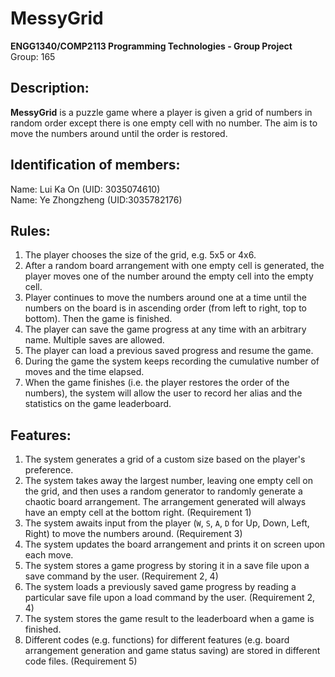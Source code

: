 # MessyGrid

**ENGG1340/COMP2113 Programming Technologies - Group Project**  
Group: 165

## Description:

**MessyGrid** is a puzzle game where a player is given a grid of numbers in
random order except there is one empty cell with no number. The aim is to move
the numbers around until the order is restored.

## Identification of members:

Name: Lui Ka On (UID: 3035074610)  
Name: Ye Zhongzheng (UID:3035782176)

## Rules:

1. The player chooses the size of the grid, e.g. 5x5 or 4x6.
2. After a random board arrangement with one empty cell is generated, the
   player moves one of the number around the empty cell into the empty cell.
3. Player continues to move the numbers around one at a time until the numbers
   on the board is in ascending order (from left to right, top to bottom). Then
   the game is finished.
4. The player can save the game progress at any time with an arbitrary name.
   Multiple saves are allowed.
5. The player can load a previous saved progress and resume the game.
6. During the game the system keeps recording the cumulative number of moves
   and the time elapsed.
7. When the game finishes (i.e. the player restores the order of the numbers),
   the system will allow the user to record her alias and the statistics on the
   game leaderboard.

## Features:

1. The system generates a grid of a custom size based on the player's
   preference.
2. The system takes away the largest number, leaving one empty cell on the
   grid, and then uses a random generator to randomly generate a chaotic board
   arrangement. The arrangement generated will always have an empty cell at
   the bottom right. (Requirement 1)
3. The system awaits input from the player (`W`, `S`, `A`, `D` for Up, Down,
   Left, Right) to move the numbers around. (Requirement 3)
4. The system updates the board arrangement and prints it on screen upon each
   move.
5. The system stores a game progress by storing it in a save file upon a save
   command by the user. (Requirement 2, 4)
6. The system loads a previously saved game progress by reading a particular
   save file upon a load command by the user. (Requirement 2, 4)
7. The system stores the game result to the leaderboard when a game is
   finished.
8. Different codes (e.g. functions) for different features (e.g. board
   arrangement generation and game status saving) are stored in different code
   files. (Requirement 5)
